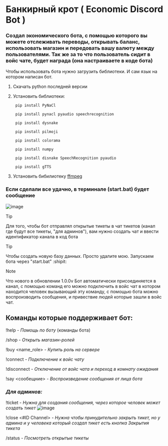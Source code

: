 # Банкирный крот ( Economic Discord Bot )

### Cоздал экономического бота, с помощью которого вы можете отслеживать переводы, открывать баланс, использовать магазин и передовать вашу валюту между пользователями. Так же за то что пользователь сидит в войс чате, будет награда (она настраиваете в коде бота)

Чтобы использовать бота нужно загрузить библиотеки. И сам язык на котором написан бот.

1. Скачать python последней версии
2. Установить библиотеки:

   ```
    pip install PyNaCl
   ```
   ```
    pip install pynacl pyaudio speechrecognition
   ```
   ```
    pip install dysnake
   ```
   ```
    pip install pilmoji
   ```
   ```
    pip install colorama
   ```
   ```
    pip install numpy
   ```
   ```
    pip install disnake SpeechRecognition pyaudio
   ```
   ```
    pip install gTTS
   ```
3. Установить бибилиотеку [ffmpeg](https://www.ffmpeg.org/)

### Если сделали все удачно, в терминале (start.bat) будет сообщение
![image](https://github.com/user-attachments/assets/49b8563f-bed0-45fc-a94c-1ed3097f0715)


> [!TIP]
> Для того, чтобы бот отправлял открытые тикеты в чат тикетов (канал где будут все тикеты, "для админов"), вам нужно создать чат и ввести идентификатор канала в код бота

> [!TIP]
> Чтобы создать новую базу данных. Просто удалите мою. Запускаем бота через "start.bat" :shipit:

> [!NOTE]
> Что нового в обновлении 1.0.0v
> Бот автоматически присоединяется в канал, с помощью команд его можно подключить в войс чат в котором находится человек вызывающий эту команду, с помощью бота можно воспроизводить сообщения, и привествие людей которые зашли в войс чат.

## Команды которые поддерживает бот:
!help - _Помощь по боту_ (команды бота)

/shop - _Открыть магазин-ролей_

!buy <name_role> - _Купить роль на сервере_

!connect - _Подключение к войс чату_

!disconnect - _Отключение от войс чата и переход в комнату ожидания_

!say <сообещние> - _Воспроизведение сообщения от лица бота_

### ___Для админов:___
!ticket - _Нужна для создания сообщения, через которое человек может создать тикет_
![image](https://github.com/user-attachments/assets/a117696e-67e8-4250-92aa-e8f9f9c9796b)

!close <#ID Channel> - _Нужна чтобы принудительно закрыть тикет, но у админа и у человека который создал тикет есть кнопка Закрытия тикета_

/status - _Посмотреть открытые тикеты_
